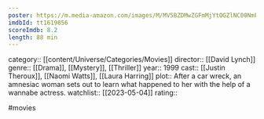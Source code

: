```yaml
---
poster: https://m.media-amazon.com/images/M/MV5BZDMwZGFmMjYtOGZlNC00NmFhLTg5OTktMjM1NzA5NDM1ZWE0XkEyXkFqcGdeQXVyMjQwMjk0NjI@._V1_SX300.jpg
imdbId: tt1619856
scoreImdb: 8.2
length: 88 min
---
```


category:: [[content/Universe/Categories/Movies]]
director:: [[David Lynch]]
genre:: [[Drama]], [[Mystery]], [[Thriller]]
year:: 1999
cast:: [[Justin Theroux]], [[Naomi Watts]], [[Laura Harring]]
plot:: After a car wreck, an amnesiac woman sets out to learn what happened to her with the help of a wannabe actress.
watchlist:: [[2023-05-04]]
rating::

#movies 

